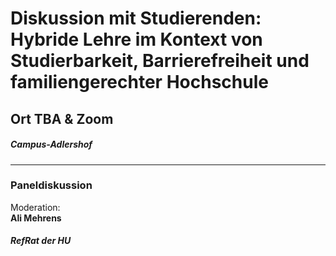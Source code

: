 # Diskussion mit Studierenden: Hybride Lehre im Kontext von Studierbarkeit, Barrierefreiheit und familiengerechter Hochschule  
## Ort TBA & Zoom 
##### Campus-Adlershof
--- 
### Paneldiskussion 
Moderation: \
**Ali Mehrens**  
##### RefRat der HU 